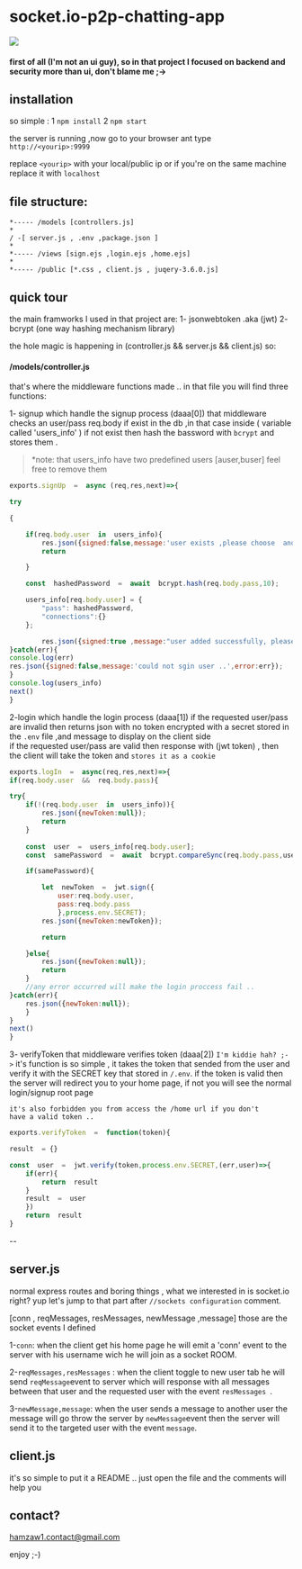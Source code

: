 
# socket.io-p2p-chatting-app

![](https://drive.google.com/file/d/1rPxhR5Cy48qcPyuNbScBObFyqP-cXy4-/view?usp=sharing)

#### first of all (I'm not an ui guy), so in that project I focused on backend and security more than ui, don't blame me ;->


## installation

so simple :
1 ```npm install```
2 ``` npm start ```

the server is running ,now go to your browser ant type ``http://<yourip>:9999``

replace ``<yourip>`` with your local/public ip or if you're on the same machine replace it with ``localhost``

## file structure:


```
*----- /models [controllers.js]
*			
/ -[ server.js , .env ,package.json ]
* 
*----- /views [sign.ejs ,login.ejs ,home.ejs]
*
*----- /public [*.css , client.js , juqery-3.6.0.js]
```
## quick tour

the main framworks I used in that project are:
1- jsonwebtoken .aka (jwt)
2- bcrypt (one way hashing mechanism library)

the hole magic is happening in (controller.js && server.js && client.js) so:
#### /models/controller.js

that's where the middleware functions made ..
in that file you will find three functions:

1- signup
		which handle the signup process (daaa[0]) 
		that middleware checks an user/pass req.body if exist in the db
		 ,in that case inside ( variable called 'users_info' ) if not exist then 
		 hash the bassword with ```bcrypt``` and stores them .
	
>*note: that users_info have two predefined users [auser,buser] feel free to remove them

```js
exports.signUp  =  async (req,res,next)=>{

try

{

	if(req.body.user  in  users_info){
		res.json({signed:false,message:'user exists ,please choose 	another one ..'});
		return

	}

	const  hashedPassword  =  await  bcrypt.hash(req.body.pass,10);

	users_info[req.body.user] = {
		"pass": hashedPassword,
		"connections":{}
	};

		res.json({signed:true ,message:"user added successfully, please <a href='/login'>login</a> to take effect .."});
}catch(err){
console.log(err)
res.json({signed:false,message:'could not sgin user ..',error:err});
}
console.log(users_info)
next()
}
```
2-login
		 which handle the login process (daaa[1]) 
		 if the requested user/pass are invalid then 
		 returns json with no token encrypted with a secret stored in the ```.env``` file ,and message to display on the client side	
	if the requested user/pass are valid then response with (jwt token)
	, then the client will take the token and ```stores it as a cookie ```

```js
exports.logIn  =  async(req,res,next)=>{
if(req.body.user  &&  req.body.pass){

try{
	if(!(req.body.user  in  users_info)){
		res.json({newToken:null});
		return
	}
	
	const  user  =  users_info[req.body.user];
	const  samePassword  =  await  bcrypt.compareSync(req.body.pass,user.pass);

	if(samePassword){

		let  newToken  =  jwt.sign({
			user:req.body.user,
			pass:req.body.pass
			},process.env.SECRET);
		res.json({newToken:newToken});

		return

	}else{
		res.json({newToken:null});
		return
	}
	//any error occurred will make the login proccess fail ..
}catch(err){
	res.json({newToken:null});
	}
}
next()
}
```

3- verifyToken
	that middleware verifies token (daaa[2]) `` I'm kiddie hah? ;-> ``
	it's function is so simple , it takes the token that sended from the user
	and verify it with the SECRET key that stored in ``/.env``.
	if the token is valid then the server will redirect you to your home page,
	if not you will see the normal login/signup root page
	
	it's also forbidden you from access the /home url if you don't
	have a valid token ..

```js
exports.verifyToken  =  function(token){

result  = {}

const  user  =  jwt.verify(token,process.env.SECRET,(err,user)=>{
	if(err){
		return  result
	}
	result  =  user
	})
	return  result
}
```


--
## server.js

normal express routes and boring things , what we interested in is socket.io right? yup let's jump to that part after ```//sockets configuration``` comment.

[conn , reqMessages, resMessages, newMessage ,message] those are the socket events I defined  

1-``conn``: when the client get his home page he will emit a 'conn' event 
to the server with his username wich he will join as a socket ROOM.

2-``reqMessages,resMessages`` : when the client toggle to new user tab he will send ``reqMessage``event to server which will response with all messages between that user and the requested user with the event ``resMessages ``.

3-``newMessage,message``:  when the user sends a message to another user the message will go throw the server by ``newMessage``event then the server will send it to the targeted user with the event ``message``.


 ## client.js

it's so simple to put it a README ..
just open the file and the comments will help you 

## contact?
hamzaw1.contact@gmail.com

enjoy ;-)


